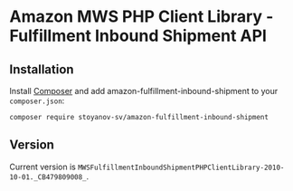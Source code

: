 # Amazon MWS PHP Client Library - Fulfillment Inbound Shipment API

## Installation

Install [Composer](http://getcomposer.org/) and add amazon-fulfillment-inbound-shipment to your `composer.json`:

    composer require stoyanov-sv/amazon-fulfillment-inbound-shipment

## Version

Current version is `MWSFulfillmentInboundShipmentPHPClientLibrary-2010-10-01._CB479809008_`.